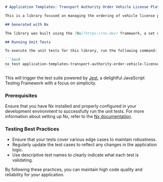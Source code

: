 ````markdown
# Application Templates: Transport Authority Order Vehicle License Plate

This is a library focused on managing the ordering of vehicle license plates through a transport authority interface.

## Generated with Nx

The library was built using the [Nx](https://nx.dev) framework, a set of extensible tools for monorepo development, which facilitates building scalable applications.

## Running Unit Tests

To execute the unit tests for this library, run the following command:

```bash
nx test application-templates-transport-authority-order-vehicle-license-plate
```
````

This will trigger the test suite powered by [Jest](https://jestjs.io), a delightful JavaScript Testing Framework with a focus on simplicity.

### Prerequisites

Ensure that you have Nx installed and properly configured in your development environment to successfully run the unit tests. For more information about setting up Nx, refer to the [Nx documentation](https://nx.dev).

### Testing Best Practices

- Ensure that your tests cover various edge cases to maintain robustness.
- Regularly update the test cases to reflect any changes in the application logic.
- Use descriptive test names to clearly indicate what each test is validating.

By following these practices, you can maintain high code quality and reliability for your application.

```

```
